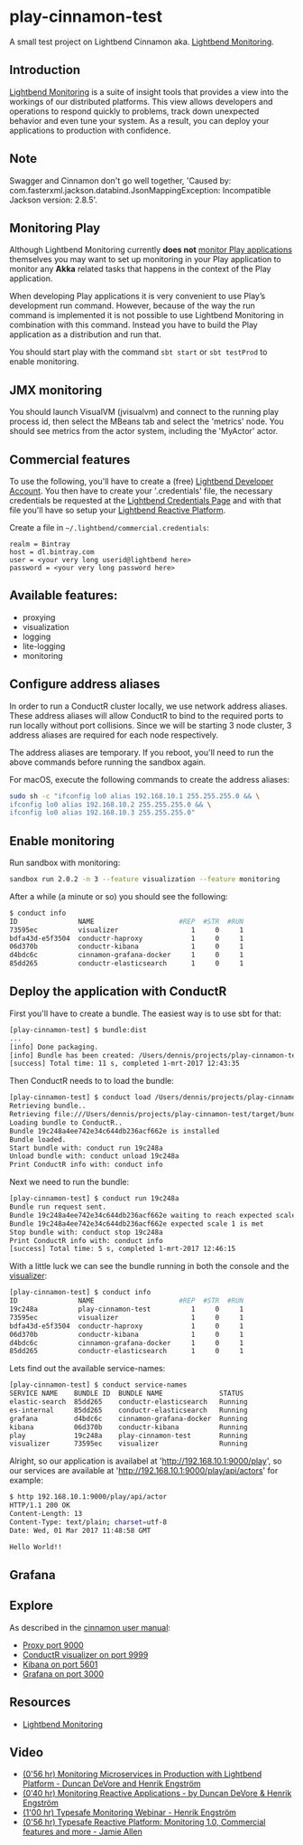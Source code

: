 # play-cinnamon-test
A small test project on Lightbend Cinnamon aka. [Lightbend Monitoring](https://developer.lightbend.com/docs/monitoring/latest/home.html).

## Introduction
[Lightbend Monitoring](https://developer.lightbend.com/docs/monitoring/latest/home.html) is a suite of insight tools that provides a view into the workings of our distributed platforms. This view allows developers and operations to respond quickly to problems, track down unexpected behavior and even tune your system. As a result, you can deploy your applications to production with confidence.

## Note
Swagger and Cinnamon don't go well together, 'Caused by: com.fasterxml.jackson.databind.JsonMappingException: Incompatible Jackson version: 2.8.5'.

## Monitoring Play
Although Lightbend Monitoring currently __does not__ [monitor Play applications](https://developer.lightbend.com/docs/monitoring/latest/getting-started/play.html) themselves you may want to set up monitoring in your Play application to monitor any __Akka__ related tasks that happens in the context of the Play application. 

When developing Play applications it is very convenient to use Play’s development run command. However, because of the way the run command is implemented it is not possible to use Lightbend Monitoring in combination with this command. Instead you have to build the Play application as a distribution and run that.

You should start play with the command `sbt start` or `sbt testProd` to enable monitoring.

## JMX monitoring
You should launch VisualVM (jvisualvm) and connect to the running play process id, then select the MBeans tab and select the 'metrics' node. You should see metrics from the actor system, including the 'MyActor' actor.

## Commercial features
To use the following, you'll have to create a
(free) [Lightbend Developer Account](https://www.lightbend.com/account).
You then have to create your '.credentials' file, the necessary credentials be
requested at the [Lightbend Credentials Page](https://www.lightbend.com/product/lightbend-reactive-platform/credentials)
and with that file you'll have so setup your [Lightbend Reactive Platform](https://developer.lightbend.com/docs/reactive-platform/2.0/setup/setup-sbt.html).


Create a file in `~/.lightbend/commercial.credentials`:

```
realm = Bintray
host = dl.bintray.com
user = <your very long userid@lightbend here>
password = <your very long password here>
```

## Available features:

- proxying
- visualization
- logging
- lite-logging
- monitoring

## Configure address aliases
In order to run a ConductR cluster locally, we use network address aliases. These address aliases will allow ConductR
to bind to the required ports to run locally without port collisions. Since we will be starting 3 node cluster,
3 address aliases are required for each node respectively.

The address aliases are temporary. If you reboot, you'll need to run the above commands before running the sandbox again.

For macOS, execute the following commands to create the address aliases:

```bash
sudo sh -c "ifconfig lo0 alias 192.168.10.1 255.255.255.0 && \
ifconfig lo0 alias 192.168.10.2 255.255.255.0 && \
ifconfig lo0 alias 192.168.10.3 255.255.255.0"
```

## Enable monitoring
Run sandbox with monitoring:

```bash
sandbox run 2.0.2 -n 3 --feature visualization --feature monitoring
```

After a while (a minute or so) you should see the following:

```bash
$ conduct info
ID               NAME                     #REP  #STR  #RUN
73595ec          visualizer                  1     0     1
bdfa43d-e5f3504  conductr-haproxy            1     0     1
06d370b          conductr-kibana             1     0     1
d4bdc6c          cinnamon-grafana-docker     1     0     1
85dd265          conductr-elasticsearch      1     0     1
```

## Deploy the application with ConductR
First you'll have to create a bundle. The easiest way is to use sbt for that:

```bash
[play-cinnamon-test] $ bundle:dist
...
[info] Done packaging.
[info] Bundle has been created: /Users/dennis/projects/play-cinnamon-test/target/bundle/play-cinnamon-test-v1-19c248a4ee742e34c644db236acf662ea6ac37e43747df86d5c8059bf28261d2.zip
[success] Total time: 11 s, completed 1-mrt-2017 12:43:35
```

Then ConductR needs to to load the bundle:

```bash
[play-cinnamon-test] $ conduct load /Users/dennis/projects/play-cinnamon-test/target/bundle/play-cinnamon-test-v1-19c248a4ee742e34c644db236acf662ea6ac37e43747df86d5c8059bf28261d2.zip
Retrieving bundle..
Retrieving file:///Users/dennis/projects/play-cinnamon-test/target/bundle/play-cinnamon-test-v1-19c248a4ee742e34c644db236acf662ea6ac37e43747df86d5c8059bf28261d2.zip
Loading bundle to ConductR..
Bundle 19c248a4ee742e34c644db236acf662e is installed
Bundle loaded.
Start bundle with: conduct run 19c248a
Unload bundle with: conduct unload 19c248a
Print ConductR info with: conduct info
```

Next we need to run the bundle:

```bash
[play-cinnamon-test] $ conduct run 19c248a
Bundle run request sent.
Bundle 19c248a4ee742e34c644db236acf662e waiting to reach expected scale 1
Bundle 19c248a4ee742e34c644db236acf662e expected scale 1 is met
Stop bundle with: conduct stop 19c248a
Print ConductR info with: conduct info
[success] Total time: 5 s, completed 1-mrt-2017 12:46:15
```

With a little luck we can see the bundle running in both the console and the [visualizer](http://192.168.10.1:9999):

```bash
[play-cinnamon-test] $ conduct info
ID               NAME                     #REP  #STR  #RUN
19c248a          play-cinnamon-test          1     0     1
73595ec          visualizer                  1     0     1
bdfa43d-e5f3504  conductr-haproxy            1     0     1
06d370b          conductr-kibana             1     0     1
d4bdc6c          cinnamon-grafana-docker     1     0     1
85dd265          conductr-elasticsearch      1     0     1
```

Lets find out the available service-names:

```bash
[play-cinnamon-test] $ conduct service-names
SERVICE NAME    BUNDLE ID  BUNDLE NAME              STATUS
elastic-search  85dd265    conductr-elasticsearch   Running
es-internal     85dd265    conductr-elasticsearch   Running
grafana         d4bdc6c    cinnamon-grafana-docker  Running
kibana          06d370b    conductr-kibana          Running
play            19c248a    play-cinnamon-test       Running
visualizer      73595ec    visualizer               Running
```

Alright, so our application is availabel at 'http://192.168.10.1:9000/play', so our services
are available at 'http://192.168.10.1:9000/play/api/actors' for example:

```bash
$ http 192.168.10.1:9000/play/api/actor
HTTP/1.1 200 OK
Content-Length: 13
Content-Type: text/plain; charset=utf-8
Date: Wed, 01 Mar 2017 11:48:58 GMT

Hello World!!
```

## Grafana


## Explore
As described in the [cinnamon user manual](https://developer.lightbend.com/docs/monitoring/latest/sandbox/explore.html):

- [Proxy port 9000](http://192.168.10.1:9000)
- [ConductR visualizer on port 9999](http://192.168.10.1:9999)
- [Kibana on port 5601](http://192.168.10.1:5601)
- [Grafana on port 3000](http://192.168.10.1:3000)

## Resources
- [Lightbend Monitoring](https://developer.lightbend.com/docs/monitoring/latest/home.html)

## Video
- [(0'56 hr) Monitoring Microservices in Production with Lightbend Platform -  Duncan DeVore and Henrik Engström](https://www.youtube.com/watch?v=UM_lCvyk7rE)
- [(0'40 hr) Monitoring Reactive Applications - by Duncan DeVore & Henrik Engström](https://www.youtube.com/watch?v=eS5KkK5agvk)
- [(1'00 hr) Typesafe Monitoring Webinar - Henrik Engström](https://www.youtube.com/watch?v=5MQR_dMirwc)
- [(0'56 hr) Typesafe Reactive Platform: Monitoring 1.0, Commercial features and more - Jamie Allen](https://www.youtube.com/watch?v=JEPHSdHHWnE)